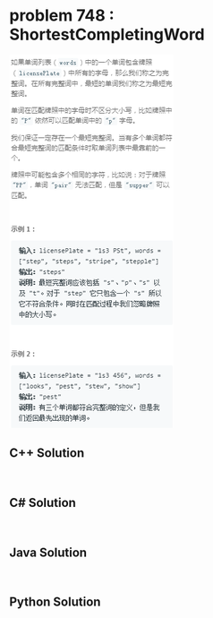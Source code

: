 
# problem 748 : ShortestCompletingWord

<img src="https://github.com/Peefy/PeefyLeetCode/blob/master/doc/701-800/748.ShortestCompletingWord/problem.png"/>

## C++ Solution

```c++



```

## C# Solution

```csharp



```

## Java Solution

```java



```

## Python Solution

```python



```





